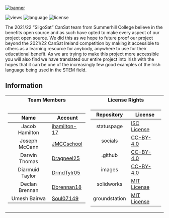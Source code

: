 [![banner](https://raw.githubusercontent.com/sligosat/.github/main/profile/images/banner-hi-res.png)](https://sligosat.github.io/socials/)


![views](https://hits.seeyoufarm.com/api/count/incr/badge.svg?url=https%3A%2F%2Fgithub.com%2Fsligosat&count_bg=%230EC4F3&title_bg=%23555555&icon=&icon_color=%23E7E7E7&title=views+%28day%2Ftotal%29&edge_flat=true)
![language](https://img.shields.io/badge/language-english-99cc00?style=flat-square)
![license](https://img.shields.io/badge/license-various%20licenses-blueviolet?style=flat-square)

The 2021/22 “SligoSat” CanSat team from Summerhill College believe in the benefits open source and as such have opted to make every aspect of our project open source. We did this as we hope to future proof our project beyond the 2021/22 CanSat Ireland competition by making it accessible to others as a learning resource for anybody, anywhere to use for their educational benefit. As we are trying to make this project more accessible you will also find we have translated our entire project into Irish with the hopes that it can be one of the increasingly few good examples of the Irish language being used in the STEM field.

## Information

<table>
<tr><th>Team Members</th><th>License Rights</th></tr>
<tr><td>

| Name | Account     |
|:----------:|-------------|
| Jacob Hamilton | [jhamilton-17](https://github.com/jhamilton-17) |
| Joseph McCann    | [JMCCschool](https://github.com/JMCCschool)   |
| Darwin Thomas    | [Dragneel25](https://github.com/Dragneel25)   |
| Diarmuid Taylor |[DrmdTylr05](https://github.com/DrmdTylr05)   |
| Declan Brennan | [Dbrennan18](https://github.com/Dbrennan18) |
| Umesh Bairwa | [Soul07149](https://github.com/Soul07149) |

</td><td>

| Repository | License     |
|:----------:|-------------|
| statuspage | [ISC License](https://raw.githubusercontent.com/sligosat/statuspage/main/LICENSE) |
| socials    | [CC-BY-4.0](https://raw.githubusercontent.com/sligosat/socials/gh-pages/LICENSE.txt)   |
| .github    | [CC-BY-4.0](https://raw.githubusercontent.com/sligosat/.github/main/LICENSE.txt)   |
| images     | [CC-BY-4.0](https://raw.githubusercontent.com/sligosat/images/main/LICENSE.txt)   |
| solidworks | [MIT License](https://raw.githubusercontent.com/sligosat/solidworks/main/LICENSE) |
| groundstation | [MIT License](https://raw.githubusercontent.com/sligosat/groundstation/main/LICENSE.txt) |

</td></tr> </table>
